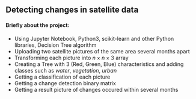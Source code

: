 ## Detecting changes in satellite data
#### Briefly about the project:
* Using Jupyter Notebook, Python3, scikit-learn and other Python libraries, Decision Tree algorithm
* Uploading two satellite pictures of the same area several months apart
* Transforming each picture into $n \times n \times 3$ array
* Creating a Tree with 3 (Red, Green, Blue) characteristics and adding classes such as *water*, *vegetation*, *urban*
* Getting a classification of each picture
* Getting a change detection binary matrix
* Getting a result picture of changes occured within several months
